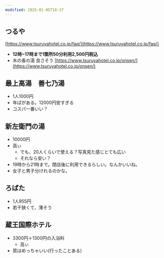 ```yaml
---
modified: 2025-01-05T18:37
---
```

  

## つるや

[https://www.tsuruyahotel.co.jp/faq/](https://www.tsuruyahotel.co.jp/faq/)

- **12時~17時まで1箇所50分利用2,500円税込**
- 木の香の湯 良さそう [https://www.tsuruyahotel.co.jp/onsen/](https://www.tsuruyahotel.co.jp/onsen/)

## 最上高湯　善七乃湯

- 1人1000円
- 年ぱがある。12000円安すぎる
- コスパ一番いい？

## 新左衛門の湯

- 10000円
- 高ぃ
    - でも、20人くらいで使える？写真見た感じとても広い
    - それなら安い？
- 19時から21時まで。閉店後に利用できるらしい。なんかいいね。
- 女子と男子分けれるのかな。

## ろばた

- 1人955円
- 若干狭くて、薄そう

## 蔵王国際ホテル

- 3300円＋1300円の入浴料
    - 高ぃ
- 質はめっちゃいい(行ったことある)